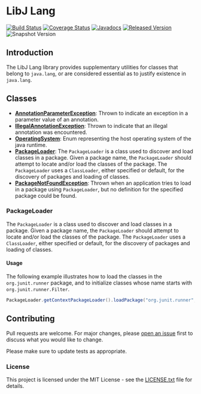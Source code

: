 # LibJ Lang

[![Build Status](https://travis-ci.org/libj/lang.svg?branch=master)](https://travis-ci.org/libj/lang)
[![Coverage Status](https://coveralls.io/repos/github/libj/lang/badge.svg)](https://coveralls.io/github/libj/lang)
[![Javadocs](https://www.javadoc.io/badge/org.libj/lang.svg)](https://www.javadoc.io/doc/org.libj/lang)
[![Released Version](https://img.shields.io/maven-central/v/org.libj/lang.svg)](https://mvnrepository.com/artifact/org.libj/lang)
![Snapshot Version](https://img.shields.io/nexus/s/org.libj/lang?label=maven-snapshot&server=https%3A%2F%2Foss.sonatype.org)

## Introduction

The LibJ Lang library provides supplementary utilities for classes that belong to `java.lang`, or are considered essential as to justify existence in `java.lang`.

## Classes

* **[AnnotationParameterException](src/main/java/org.libj/lang/AnnotationParameterException.java)**: Thrown to indicate an exception in a parameter value of an annotation.
* **[IllegalAnnotationException](src/main/java/org.libj/lang/IllegalAnnotationException.java)**: Thrown to indicate that an illegal annotation was encountered.
* **[OperatingSystem](src/main/java/org.libj/lang/OperatingSystem.java)**: Enum representing the host operating system of the java runtime.
* **[PackageLoader](src/main/java/org.libj/lang/PackageLoader.java)**: The `PackageLoader` is a class used to discover and load classes in a package. Given a package name, the `PackageLoader` should attempt to locate and/or load the classes of the package. The `PackageLoader` uses a `ClassLoader`, either specified or default, for the discovery of packages and loading of classes.
* **[PackageNotFoundException](src/main/java/org.libj/lang/PackageNotFoundException.java)**: Thrown when an application tries to load in a package using `PackageLoader`, but no definition for the specified package could be found.

### PackageLoader

The `PackageLoader` is a class used to discover and load classes in a package. Given a package name, the `PackageLoader` should attempt to locate and/or load the classes of the package. The `PackageLoader` uses a `ClassLoader`, either specified or default, for the discovery of packages and loading of classes.

#### Usage

The following example illustrates how to load the classes in the `org.junit.runner` package, and to initialize classes whose name starts with `org.junit.runner.Filter`.

```java
PackageLoader.getContextPackageLoader().loadPackage("org.junit.runner", c -> c.getName().startsWith("org.junit.runner.Filter"));
```

## Contributing

Pull requests are welcome. For major changes, please [open an issue](../../issues) first to discuss what you would like to change.

Please make sure to update tests as appropriate.

### License

This project is licensed under the MIT License - see the [LICENSE.txt](LICENSE.txt) file for details.